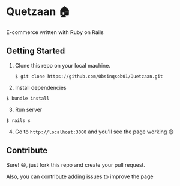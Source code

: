 # Quetzaan :house:
E-commerce written with Ruby on Rails

## Getting Started
1. Clone this repo on your local machine.
    ```
    $ git clone https://github.com/Obsinqsob01/Quetzaan.git
    ```
2. Install dependencies
```
$ bundle install
```
3. Run server
```
$ rails s
```

4. Go to `http://localhost:3000` and you'll see the page working :yum:

## Contribute
Sure! :smile:, just fork this repo and create your pull request.

Also, you can contribute adding issues to improve the page
